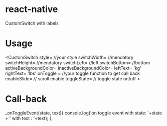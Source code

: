 # react-native

CustomSwitch with labels

# Usage
<CustomSwitch
                style= //your style
                switchWidth= //mendatory
                switchHeight= //mendatory
                switchLeft= //left
                switchBottom= //bottom
                activeBackgroundColor= 
                inactiveBackgroundColor= 
                leftText= 'kg'
                rightText=  'lbs'
                onToggle = //your toggle function to get call back
                enableSlide= // scroll enable
                toggleState= // toggle state on/off
                >
                </CustomSwitch>



# Call-back
_onToggleEvent(state, text){
      console.log('on toggle event with state: '+state + ' with text : '+text);
    },
    
    
